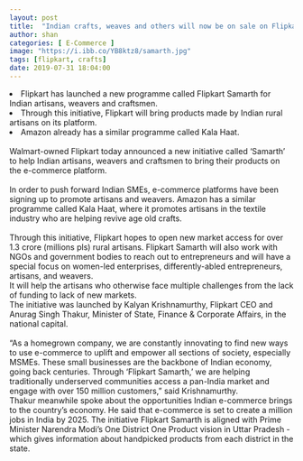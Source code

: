 ```yaml
---
layout: post
title:  "Indian crafts, weaves and others will now be on sale on Flipkart, as a part of its new initiative"
author: shan
categories: [ E-Commerce ]
image: "https://i.ibb.co/YB8ktz8/samarth.jpg"
tags: [flipkart, crafts]
date: 2019-07-31 18:04:00
---
```


<li><keyword keytype="Company" smid="0" usetype="2" keywordseo="Flipkart" actualkeyword="Flipkart">Flipkart</keyword> has launched a new programme called <keyword keytype="UnKnown" smid="0" usetype="2" keywordseo="Flipkart-Samarth" keynameseo="flipkart-samarth" actualkeyword="flipkart samarth">Flipkart Samarth</keyword> for Indian artisans, weavers and craftsmen. </li>
 <li>Through this initiative, Flipkart will bring products made by Indian rural artisans on its platform. </li>
 <li>Amazon already has a similar programme called Kala Haat.</li>
<br />
Walmart-owned Flipkart today announced a new initiative called &lsquo;Samarth&rsquo; to help Indian artisans, weavers and craftsmen to bring their products on the e-commerce platform. 
<br>
<br>In order to push forward Indian SMEs, e-commerce platforms have been signing up to promote artisans and weavers. Amazon has a similar programme called Kala Haat, where it promotes artisans in the textile industry who are helping revive age old crafts. 
<br>
<br>Through this initiative, Flipkart hopes to open new market access for over 1.3 crore (millions pls) rural artisans. Flipkart Samarth will also work with NGOs and government bodies to reach out to entrepreneurs and will have a special focus on women-led enterprises, differently-abled entrepreneurs, artisans, and weavers. 
<br>
It will help the artisans who otherwise face multiple challenges from the lack of funding to lack of new markets.
<br>
The initiative was launched by <keyword keytype="person" smid="0" usetype="2" keywordseo="Kalyan-Krishnamurthy" keynameseo="kalyan-krishnamurthy" actualkeyword="kalyan krishnamurthy">Kalyan Krishnamurthy</keyword>, <keyword keytype="person" smid="0" usetype="2" keywordseo="Flipkart-CEO" actualkeyword="Flipkart CEO">Flipkart CEO</keyword> and Anurag Singh Thakur, Minister of State, Finance &amp; Corporate Affairs, in the national capital.
<br>
<br> &ldquo;As a homegrown company, we are constantly innovating to find new ways to use e-commerce to uplift and empower all sections of society, especially MSMEs. These small businesses are the backbone of Indian economy, going back centuries. Through &lsquo;Flipkart Samarth,&rsquo; we are helping traditionally underserved communities access a pan-India market and engage with over 150 million customers,&rdquo; said Krishnamurthy. 
<br>
Thakur meanwhile spoke about the opportunities Indian e-commerce brings to the country&rsquo;s economy. He said that e-commerce is set to create a million jobs in India by 2025. The initiative Flipkart Samarth is aligned with Prime Minister Narendra Modi&rsquo;s One District One Product vision in Uttar Pradesh - which gives information about handpicked products from each district in the state.
<br>